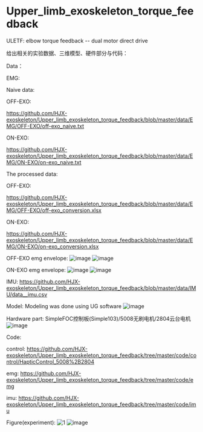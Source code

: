 # Upper_limb_exoskeleton_torque_feedback
ULETF: elbow torque feedback -- dual motor direct drive

给出相关的实验数据、三维模型、硬件部分与代码：

Data：

EMG:

Naive data:

OFF-EXO: 

https://github.com/HJX-exoskeleton/Upper_limb_exoskeleton_torque_feedback/blob/master/data/EMG/OFF-EXO/off-exo_naive.txt

ON-EXO: 

https://github.com/HJX-exoskeleton/Upper_limb_exoskeleton_torque_feedback/blob/master/data/EMG/ON-EXO/on-exo_naive.txt

The processed data:

OFF-EXO: 

https://github.com/HJX-exoskeleton/Upper_limb_exoskeleton_torque_feedback/blob/master/data/EMG/OFF-EXO/off-exo_conversion.xlsx

ON-EXO:

https://github.com/HJX-exoskeleton/Upper_limb_exoskeleton_torque_feedback/blob/master/data/EMG/ON-EXO/on-exo_conversion.xlsx

OFF-EXO emg envelope:
![image](https://github.com/HJX-exoskeleton/Upper_limb_exoskeleton_torque_feedback/assets/156507453/91ae1c8d-03a1-436c-a62a-810d3eb88c9f)
![image](https://github.com/HJX-exoskeleton/Upper_limb_exoskeleton_torque_feedback/assets/156507453/87ea9b5a-7dc5-4420-a9a8-7f9e23d02596)

ON-EXO emg envelope:
![image](https://github.com/HJX-exoskeleton/Upper_limb_exoskeleton_torque_feedback/assets/156507453/cb4f20ce-6844-4856-b420-1d592d8c0d0c)
![image](https://github.com/HJX-exoskeleton/Upper_limb_exoskeleton_torque_feedback/assets/156507453/4c82a184-8adf-4e67-9c09-507bdae24c66)

IMU:
https://github.com/HJX-exoskeleton/Upper_limb_exoskeleton_torque_feedback/blob/master/data/IMU/data__imu.csv

Model:
Modeling was done using UG software
![image](https://github.com/HJX-exoskeleton/Upper_limb_exoskeleton_torque_feedback/assets/156507453/f5f0fbc8-141a-4946-9469-4f6b310c477b)

Hardware part:
SimpleFOC控制板(Simple103)/5008无刷电机/2804云台电机
![image](https://github.com/HJX-exoskeleton/Upper_limb_exoskeleton_torque_feedback/assets/156507453/b49bbb99-9c64-474e-b544-16193065b632)

Code:

control: 
https://github.com/HJX-exoskeleton/Upper_limb_exoskeleton_torque_feedback/tree/master/code/control/HapticControl_5008%2B2804

emg: 
https://github.com/HJX-exoskeleton/Upper_limb_exoskeleton_torque_feedback/tree/master/code/emg

imu: 
https://github.com/HJX-exoskeleton/Upper_limb_exoskeleton_torque_feedback/tree/master/code/imu

Figure(experiment):
![1](https://github.com/HJX-exoskeleton/Upper_limb_exoskeleton_torque_feedback/assets/156507453/16e6d501-ab6b-4ddd-b9a5-30ffdb062608)
![image](https://github.com/HJX-exoskeleton/Upper_limb_exoskeleton_torque_feedback/assets/156507453/3e232c8c-4416-4768-b22c-74958313cea4)

